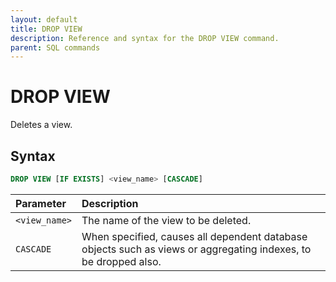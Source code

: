 ```yaml
---
layout: default
title: DROP VIEW
description: Reference and syntax for the DROP VIEW command.
parent: SQL commands
---
```


# DROP VIEW

Deletes a view.

## Syntax

```sql
DROP VIEW [IF EXISTS] <view_name> [CASCADE]
```

| Parameter     | Description                         |
| :------------- | :----------------------------------- |
| `<view_name>` | The name of the view to be deleted. |
| `CASCADE`       | When specified, causes all dependent database objects such as views or aggregating indexes, to be dropped also. |
